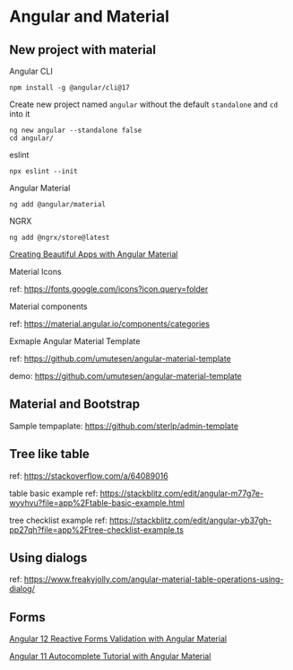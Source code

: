 # Angular and Material

## New project with material

Angular CLI

    npm install -g @angular/cli@17

Create new project named `angular` without the default `standalone` and `cd` into it

    ng new angular --standalone false
    cd angular/

eslint

    npx eslint --init

Angular Material

    ng add @angular/material

NGRX

    ng add @ngrx/store@latest


[Creating Beautiful Apps with Angular Material](https://auth0.com/blog/creating-beautiful-apps-with-angular-material/)

Material Icons

ref: https://fonts.google.com/icons?icon.query=folder

Material components

ref: https://material.angular.io/components/categories

Exmaple Angular Material Template

ref: https://github.com/umutesen/angular-material-template

demo: https://github.com/umutesen/angular-material-template


## Material and Bootstrap

Sample tempaplate: https://github.com/sterlp/admin-template

## Tree like table

ref: https://stackoverflow.com/a/64089016

table basic example
ref: https://stackblitz.com/edit/angular-m77g7e-wyvhvu?file=app%2Ftable-basic-example.html

tree checklist example
ref: https://stackblitz.com/edit/angular-yb37gh-pp27qh?file=app%2Ftree-checklist-example.ts


## Using dialogs

ref: https://www.freakyjolly.com/angular-material-table-operations-using-dialog/

## Forms

[Angular 12 Reactive Forms Validation with Angular Material](https://www.positronx.io/angular-8-reactive-forms-validation-with-angular-material-8/)

[Angular 11 Autocomplete Tutorial with Angular Material](https://www.positronx.io/angular-8-autocomplete-tutorial-with-angular-material/)
